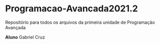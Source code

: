 # Programacao-Avancada2021.2
Repositório para todos os arquivos da primeira unidade de Programação Avançada

**Aluno**
Gabriel Cruz
